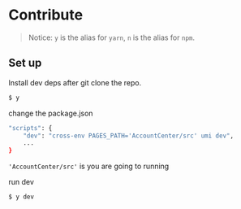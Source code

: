 # Contribute

> Notice: `y` is the alias for `yarn`, `n` is the alias for `npm`.

## Set up

Install dev deps after git clone the repo.

```bash
$ y
```

change the package.json

```bash
"scripts": {
    "dev": "cross-env PAGES_PATH='AccountCenter/src' umi dev",
    ...
}
```

`'AccountCenter/src'` is you are going to running

run dev

```bash
$ y dev
```
